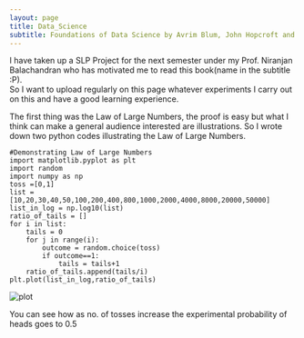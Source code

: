 ```yaml
---
layout: page
title: Data_Science
subtitle: Foundations of Data Science by Avrim Blum, John Hopcroft and Ravindra Kannan
---
```

I have taken up a SLP Project for the next semester under my Prof. Niranjan Balachandran who has motivated me to read this book(name in the subtitle :P). </br>
So I want to upload regularly on this page whatever experiments I carry out on this and have a good learning experience.

The first thing was the Law of Large Numbers, the proof is easy but what I think can make a general audience interested are illustrations. So I wrote down two python codes illustrating the Law of Large Numbers.

~~~
#Demonstrating Law of Large Numbers
import matplotlib.pyplot as plt
import random
import numpy as np
toss =[0,1]
list = [10,20,30,40,50,100,200,400,800,1000,2000,4000,8000,20000,50000]
list_in_log = np.log10(list)
ratio_of_tails = []
for i in list:
    tails = 0
    for j in range(i):
        outcome = random.choice(toss)
        if outcome==1:
            tails = tails+1
    ratio_of_tails.append(tails/i)
plt.plot(list_in_log,ratio_of_tails)

~~~
![plot](https://github.com/piyushag0611/piyushag0611.github.io/blob/master/assets/img/largenolog.png)

You can see how as no. of tosses increase the experimental probability of heads goes to 0.5
